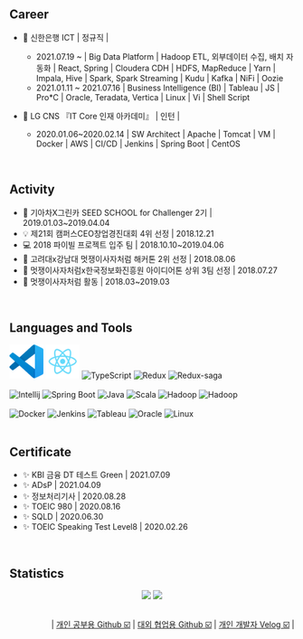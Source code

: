 <br>
  
## Career
* 🏦 신한은행 ICT | 정규직 | 
  * 2021.07.19 ~ | Big Data Platform | Hadoop ETL, 외부데이터 수집, 배치 자동화 | React, Spring | Cloudera CDH | HDFS, MapReduce | Yarn | Impala, Hive | Spark, Spark Streaming | Kudu | Kafka | NiFi | Oozie
  * 2021.01.11 ~ 2021.07.16 | Business Intelligence (BI) | Tableau | JS | Pro*C | Oracle, Teradata, Vertica | Linux | Vi | Shell Script

* 💼 LG CNS 『IT Core 인재 아카데미』 | 인턴 |
  * 2020.01.06~2020.02.14 | SW Architect | Apache | Tomcat | VM | Docker | AWS | CI/CD | Jenkins | Spring Boot | CentOS

<br>

## Activity
* 🌱 기아차X그린카 SEED SCHOOL for Challenger 2기 | 2019.01.03~2019.04.04
* 💡 제21회 캠퍼스CEO창업경진대회 4위 선정 | 2018.12.21
* 💻 2018 파이빌 프로젝트 입주 팀 | 2018.10.10~2019.04.06
* 🦁 고려대x강남대 멋쟁이사자처럼 해커톤 2위 선정 | 2018.08.06
* 🦁 멋쟁이사자처럼x한국정보화진흥원 아이디어톤 상위 3팀 선정 | 2018.07.27
* 🦁 멋쟁이사자처럼 활동 | 2018.03~2019.03





<br>

## Languages and Tools
<div align="left">
  <img alt="Visual Studio Code" width="60px" src="https://raw.githubusercontent.com/github/explore/80688e429a7d4ef2fca1e82350fe8e3517d3494d/topics/visual-studio-code/visual-studio-code.png" />
  <img alt="React" width="60px" src="https://raw.githubusercontent.com/github/explore/80688e429a7d4ef2fca1e82350fe8e3517d3494d/topics/react/react.png"/>
  <img alt="TypeScript" width="60px" src="https://user-images.githubusercontent.com/37537227/125546146-56395973-d409-44b7-b693-7082a5d1a15b.png" />
  <img alt="Redux" width="60px" src="https://user-images.githubusercontent.com/37537227/140634081-feeffc10-b920-424b-9c05-f7d03d8cb9ff.png" />
  <img alt="Redux-saga" height="60px" src="https://user-images.githubusercontent.com/37537227/140634100-73f43e32-dbe8-46d3-8f6b-5332998e842a.png" />
</div>

<br>

<div align="left">
  <img alt="Intellij" width="60px" src="https://user-images.githubusercontent.com/37537227/140634169-c30bedaa-0ff1-40f1-90f2-5dee037d7bb4.png" />
  <img alt="Spring Boot" width="60px" src="https://user-images.githubusercontent.com/37537227/122939235-6d82f000-d3ae-11eb-99d5-c3fe42531d1d.png" />
  <img alt="Java" width="60px" src="https://user-images.githubusercontent.com/37537227/122935492-57bffb80-d3ab-11eb-9c5f-bcaf77450711.png" />
  <img alt="Scala" width="60px" src="https://user-images.githubusercontent.com/37537227/140634146-7badf6b4-fdd3-4dde-9cfb-bae877c0f977.png" />
  <img alt="Hadoop" width="60px" src="https://user-images.githubusercontent.com/37537227/140634198-843fef0c-2a10-4bc6-95ee-deb6036aac7d.png" /> 
  <img alt="Hadoop" width="60px" src="https://user-images.githubusercontent.com/37537227/140634248-64251a2d-106e-4c10-a660-6dd2969c78de.png" />

</div>

<br>

<div align="left">
  <img alt="Docker"  height="60px" src="https://user-images.githubusercontent.com/37537227/122938286-95258880-d3ad-11eb-8789-df5009ef97e7.png" />
  <img alt="Jenkins" height="60px" src="https://user-images.githubusercontent.com/37537227/122938542-d0c05280-d3ad-11eb-9643-824a0c81974c.png" />
  <img alt="Tableau" width="60px" src="https://user-images.githubusercontent.com/37537227/125379658-e1bc1c80-e3cb-11eb-8e23-09dcccba3708.png" />
  <img alt="Oracle"  width="60px" src="https://user-images.githubusercontent.com/37537227/125546410-ea122628-d2ce-460f-ab92-6322fb33b33d.png" />
  <img alt="Linux"   height="60px" src="https://user-images.githubusercontent.com/37537227/122936121-dfa60580-d3ab-11eb-8d3a-fb00bdd8010d.png" />
</div>

<br>

## Certificate 

* ✨ KBI 금융 DT 테스트 Green | 2021.07.09
* ✨ ADsP | 2021.04.09
* ✨ 정보처리기사 | 2020.08.28
* ✨ TOEIC 980 | 2020.08.16
* ✨ SQLD | 2020.06.30
* ✨ TOEIC Speaking Test Level8 | 2020.02.26





<!-- * ✨ DAsP | 2021.07.02 -->

<br>

## Statistics
<div align="center" >
  <span width="200px">
     <img width="50%" src="https://github-readme-stats.vercel.app/api?username=PoSungKim&count_private=true&show_icons=true&theme=highcontrast " \>
  </span>
     <img width="42%" src="https://github-readme-stats.vercel.app/api/top-langs/?username=PoSungKim&count_private=true&show_icons=true&theme=highcontrast&layout=compact&langs_count=10 " \>
</div>


<br>

<div align="right">
  
  | [개인 공부용 Github ☑️](https://github.com/PoSungKim) | [대외 협업용 Github ☑️](https://github.com/bene-bean) | [개인 개발자 Velog ☑️](https://velog.io/@benebean) |

</div>




<!-- 
**PoSungKim/PoSungKim** is a ✨ _special_ ✨ repository because its `README.md` (this file) appears on your GitHub profile.

Here are some ideas to get you started:

- 🔭 I’m currently working on ...
- 🌱 I’m currently learning ...
- 👯 I’m looking to collaborate on ...
- 🤔 I’m looking for help with ...
- 💬 Ask me about ...
- 📫 How to reach me: ...
- 😄 Pronouns: ...
- ⚡ Fun fact: ...
-->
